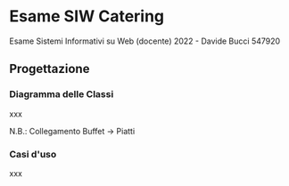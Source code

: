 # Esame SIW Catering
Esame Sistemi Informativi su Web (docente) 2022 - Davide Bucci 547920
## Progettazione
### Diagramma delle Classi

xxx

N.B.: Collegamento Buffet -> Piatti

### Casi d'uso

xxx



